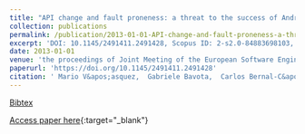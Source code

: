 ```yaml
---
title: "API change and fault proneness: a threat to the success of Android apps"
collection: publications
permalink: /publication/2013-01-01-API-change-and-fault-proneness-a-threat-to-the-success-of-Android-apps
excerpt: 'DOI: 10.1145/2491411.2491428, Scopus ID: 2-s2.0-84883698103, Cited by: 131'
date: 2013-01-01
venue: 'the proceedings of Joint Meeting of the European Software Engineering Conference and the ACM SIGSOFT Symposium on the Foundations of Software Engineering, ESEC/FSE&apos;13, Saint Petersburg, Russian Federation, August 18-26, 2013'
paperurl: 'https://doi.org/10.1145/2491411.2491428'
citation: ' Mario V&apos;asquez,  Gabriele Bavota,  Carlos Bernal-C&apos;ardenas,  Massimiliano Di Penta,  Rocco Oliveto,  Denys Poshyvanyk, &quot;API change and fault proneness: a threat to the success of Android apps.&quot; the proceedings of Joint Meeting of the European Software Engineering Conference and the ACM SIGSOFT Symposium on the Foundations of Software Engineering, ESEC/FSE&amp;apos;13, Saint Petersburg, Russian Federation, August 18-26, 2013, 2013.'
---
```

[Bibtex](https://dblp.org/rec/bib/conf/sigsoft/VasquezBBPOP13)

[Access paper here](https://doi.org/10.1145/2491411.2491428){:target="_blank"}
